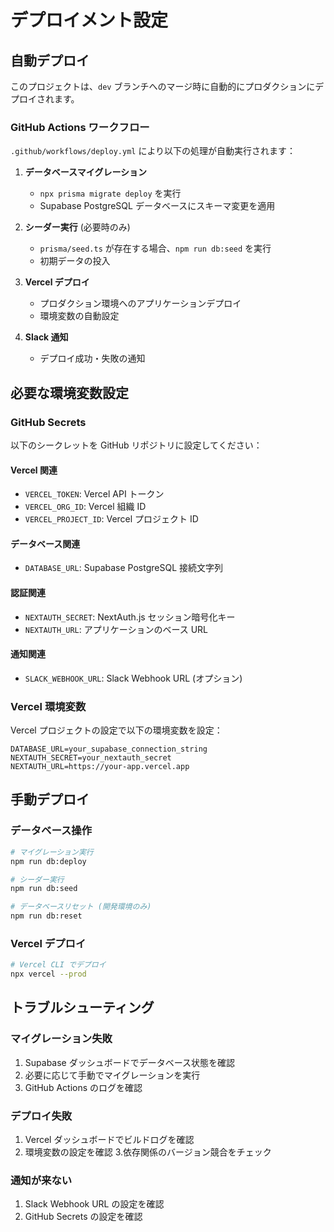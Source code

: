 # デプロイメント設定

## 自動デプロイ

このプロジェクトは、`dev` ブランチへのマージ時に自動的にプロダクションにデプロイされます。

### GitHub Actions ワークフロー

`.github/workflows/deploy.yml` により以下の処理が自動実行されます：

1. **データベースマイグレーション**
   - `npx prisma migrate deploy` を実行
   - Supabase PostgreSQL データベースにスキーマ変更を適用

2. **シーダー実行** (必要時のみ)
   - `prisma/seed.ts` が存在する場合、`npm run db:seed` を実行
   - 初期データの投入

3. **Vercel デプロイ**
   - プロダクション環境へのアプリケーションデプロイ
   - 環境変数の自動設定

4. **Slack 通知**
   - デプロイ成功・失敗の通知

## 必要な環境変数設定

### GitHub Secrets

以下のシークレットを GitHub リポジトリに設定してください：

#### Vercel 関連
- `VERCEL_TOKEN`: Vercel API トークン
- `VERCEL_ORG_ID`: Vercel 組織 ID
- `VERCEL_PROJECT_ID`: Vercel プロジェクト ID

#### データベース関連
- `DATABASE_URL`: Supabase PostgreSQL 接続文字列

#### 認証関連
- `NEXTAUTH_SECRET`: NextAuth.js セッション暗号化キー
- `NEXTAUTH_URL`: アプリケーションのベース URL

#### 通知関連
- `SLACK_WEBHOOK_URL`: Slack Webhook URL (オプション)

### Vercel 環境変数

Vercel プロジェクトの設定で以下の環境変数を設定：

```
DATABASE_URL=your_supabase_connection_string
NEXTAUTH_SECRET=your_nextauth_secret
NEXTAUTH_URL=https://your-app.vercel.app
```

## 手動デプロイ

### データベース操作

```bash
# マイグレーション実行
npm run db:deploy

# シーダー実行
npm run db:seed

# データベースリセット (開発環境のみ)
npm run db:reset
```

### Vercel デプロイ

```bash
# Vercel CLI でデプロイ
npx vercel --prod
```

## トラブルシューティング

### マイグレーション失敗

1. Supabase ダッシュボードでデータベース状態を確認
2. 必要に応じて手動でマイグレーションを実行
3. GitHub Actions のログを確認

### デプロイ失敗

1. Vercel ダッシュボードでビルドログを確認
2. 環境変数の設定を確認
3.依存関係のバージョン競合をチェック

### 通知が来ない

1. Slack Webhook URL の設定を確認
2. GitHub Secrets の設定を確認